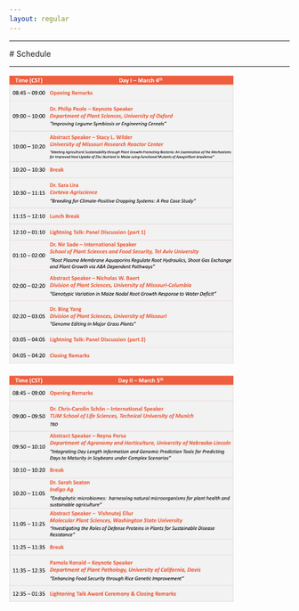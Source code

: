 ```yaml
---
layout: regular
---
```


<hr style="clear: both;" />
# Schedule
<hr style="clear: both;" />
<img src="/img/2021ScheduleDay1.jpg" style="max-width:80%"/> <br/><br/>
<img src="/img/2021ScheduleDay2.jpg" style="max-width:80%"/>
